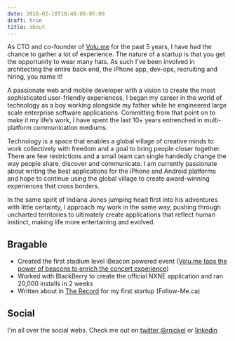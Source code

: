 ```yaml
---
date: 2016-02-18T10:40:08-05:00
draft: true
title: about
---
```


As CTO and co-founder of [Volu.me](http://Volu.me) for the past 5 years, I have had the chance to gather a lot of experience. The nature of a startup is that you get the opportunity to wear many hats. As such I've been involved in architecting the entire back end, the iPhone app, dev-ops, recruiting and hiring, you name it!

A passionate web and mobile developer with a vision to create the most sophisticated user-friendly experiences, I began my career in the world of technology as a boy working alongside my father while he engineered large scale enterprise software applications. Committing from that point on to make it my life’s work, I have spent the last 10+ years entrenched in multi-platform communication mediums.

Technology is a space that enables a global village of creative minds to work collectively with freedom and a goal to bring people closer together. There are few restrictions and a small team can single handedly change the way people share, discover and communicate. I am currently passionate about writing the best applications for the iPhone and Android platforms and hope to continue using the global village to create award-winning experiences that cross borders.

In the same spirit of Indiana Jones jumping head first into his adventures with little certainty, I approach my work in the same way, pushing through uncharted territories to ultimately create applications that reflect human instinct, making life more entertaining and evolved.

## Bragable

 - Created the first stadium level iBeacon powered event ([Volu.me taps the power of beacons to enrich the concert experience](https://www.washingtonpost.com/news/innovations/wp/2014/05/29/volu-me-taps-the-power-of-beacons-to-enrich-the-concert-experience/))
 - Worked with BlackBerry to create the official NXNE application and ran 20,000 installs in 2 weeks
 - Written about in [The Record](http://www.therecord.com/waterlooregion/) for my first startup (Follow-Me.ca)


 ## Social

 I'm all over the social webs. Check me out on [twitter @rnickel](http://twitter.com/rnickel) or [linkedin](https://ca.linkedin.com/in/rnickel)